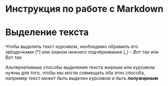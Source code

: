 # Инструкция по работе с Markdown

# **Выделение текста**

Чтобы выделить текст курсивом, необходимо обрамить его звёздочками (*) или знаком нижнего подчёркивания (_) - *Вот так* или _Вот так_ 

Альтернативные способы выделения текста жирным или курсивом нужны для того, чтобы мы могли совмещать оба этих способа, например _текст может быть выделен курсивом и быть **полужирным**_






